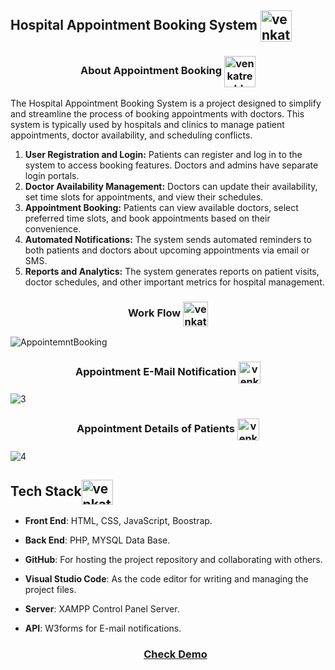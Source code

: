 <h2 align="left">Hospital Appointment Booking System <img align="center" src="https://cdn-icons-png.flaticon.com/512/8767/8767359.png" alt="venkatreddy" height="50" width="50" /></h2>

<h3 align="center">About Appointment Booking <img align="center" src="https://icons.veryicon.com/png/o/miscellaneous/icon-library-of-x-bacteria/appointment-4.png" alt="venkatreddy" height="50" width="50" /></h3>

<p>The Hospital Appointment Booking System is a project designed to simplify and streamline the process of booking appointments with doctors. This system is typically used by hospitals and clinics to manage patient appointments, doctor availability, and scheduling conflicts.</p>

1. **User Registration and Login:** Patients can register and log in to the system to access booking features. Doctors and admins have separate login portals.
2. **Doctor Availability Management:** Doctors can update their availability, set time slots for appointments, and view their schedules.
3. **Appointment Booking:** Patients can view available doctors, select preferred time slots, and book appointments based on their convenience.
4. **Automated Notifications:** The system sends automated reminders to both patients and doctors about upcoming appointments via email or SMS.
5. **Reports and Analytics:** The system generates reports on patient visits, doctor schedules, and other important metrics for hospital management.

<h3 align="center">Work Flow <img align="center" src="https://static-00.iconduck.com/assets.00/workflow-icon-1877x2048-c8d8znjq.png" alt="venkatreddy" height="40" width="40" /></h3>

![AppointemntBooking](https://github.com/user-attachments/assets/c77a1c5b-ca99-4669-9dad-7374cc295a30)

<h3 align="center">Appointment E-Mail Notification <img align="center" src="https://cdn-icons-png.flaticon.com/128/5968/5968534.png" alt="venkatreddy" height="35" width="35" /></h3>

![3](https://github.com/user-attachments/assets/e1a2c9fe-7081-4803-b967-578084f49884)

<h3 align="center">Appointment Details of Patients <img align="center" src="https://cdn-icons-png.flaticon.com/128/2504/2504768.png" alt="venkatreddy" height="35" width="35" /></h3>

![4](https://github.com/user-attachments/assets/0f1079f3-c879-4d0d-b23e-54aafa29f82e)

<h2 align="left">Tech Stack<img align="center" src="https://www.svgrepo.com/show/408381/stack-apps-layers.svg" alt="venkatreddy" height="40" width="50" /></h2>

- **Front End**: HTML, CSS, JavaScript, Boostrap.
- **Back End**: PHP, MYSQL Data Base.
- **GitHub**: For hosting the project repository and collaborating with others.
- **Visual Studio Code**: As the code editor for writing and managing the project files.
- **Server**: XAMPP Control Panel Server.
- **API**: W3forms for E-mail notifications.

  <h3 align="center"><a href="https://floridaappointmentbooking.ct.ws/">Check Demo</a></h3>
